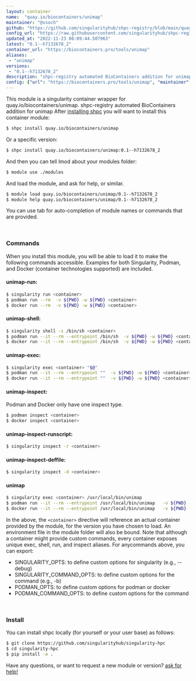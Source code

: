 ```yaml
---
layout: container
name:  "quay.io/biocontainers/unimap"
maintainer: "@vsoch"
github: "https://github.com/singularityhub/shpc-registry/blob/main/quay.io/biocontainers/unimap/container.yaml"
config_url: "https://raw.githubusercontent.com/singularityhub/shpc-registry/main/quay.io/biocontainers/unimap/container.yaml"
updated_at: "2022-11-23 00:09:44.507963"
latest: "0.1--h7132678_2"
container_url: "https://biocontainers.pro/tools/unimap"
aliases:
 - "unimap"
versions:
 - "0.1--h7132678_2"
description: "shpc-registry automated BioContainers addition for unimap"
config: {"url": "https://biocontainers.pro/tools/unimap", "maintainer": "@vsoch", "description": "shpc-registry automated BioContainers addition for unimap", "latest": {"0.1--h7132678_2": "sha256:d38a8e17efd24ce27b17113fc1dd206039ae3d25d74290ce37c95c09d7848bbf"}, "tags": {"0.1--h7132678_2": "sha256:d38a8e17efd24ce27b17113fc1dd206039ae3d25d74290ce37c95c09d7848bbf"}, "docker": "quay.io/biocontainers/unimap", "aliases": {"unimap": "/usr/local/bin/unimap"}}
---
```


This module is a singularity container wrapper for quay.io/biocontainers/unimap.
shpc-registry automated BioContainers addition for unimap
After [installing shpc](#install) you will want to install this container module:


```bash
$ shpc install quay.io/biocontainers/unimap
```

Or a specific version:

```bash
$ shpc install quay.io/biocontainers/unimap:0.1--h7132678_2
```

And then you can tell lmod about your modules folder:

```bash
$ module use ./modules
```

And load the module, and ask for help, or similar.

```bash
$ module load quay.io/biocontainers/unimap/0.1--h7132678_2
$ module help quay.io/biocontainers/unimap/0.1--h7132678_2
```

You can use tab for auto-completion of module names or commands that are provided.

<br>

### Commands

When you install this module, you will be able to load it to make the following commands accessible.
Examples for both Singularity, Podman, and Docker (container technologies supported) are included.

#### unimap-run:

```bash
$ singularity run <container>
$ podman run --rm  -v ${PWD} -w ${PWD} <container>
$ docker run --rm  -v ${PWD} -w ${PWD} <container>
```

#### unimap-shell:

```bash
$ singularity shell -s /bin/sh <container>
$ podman run --it --rm --entrypoint /bin/sh  -v ${PWD} -w ${PWD} <container>
$ docker run --it --rm --entrypoint /bin/sh  -v ${PWD} -w ${PWD} <container>
```

#### unimap-exec:

```bash
$ singularity exec <container> "$@"
$ podman run --it --rm --entrypoint ""  -v ${PWD} -w ${PWD} <container> "$@"
$ docker run --it --rm --entrypoint ""  -v ${PWD} -w ${PWD} <container> "$@"
```

#### unimap-inspect:

Podman and Docker only have one inspect type.

```bash
$ podman inspect <container>
$ docker inspect <container>
```

#### unimap-inspect-runscript:

```bash
$ singularity inspect -r <container>
```

#### unimap-inspect-deffile:

```bash
$ singularity inspect -d <container>
```


#### unimap

```bash
$ singularity exec <container> /usr/local/bin/unimap
$ podman run --it --rm --entrypoint /usr/local/bin/unimap   -v ${PWD} -w ${PWD} <container> -c " $@"
$ docker run --it --rm --entrypoint /usr/local/bin/unimap   -v ${PWD} -w ${PWD} <container> -c " $@"
```



In the above, the `<container>` directive will reference an actual container provided
by the module, for the version you have chosen to load. An environment file in the
module folder will also be bound. Note that although a container
might provide custom commands, every container exposes unique exec, shell, run, and
inspect aliases. For anycommands above, you can export:

 - SINGULARITY_OPTS: to define custom options for singularity (e.g., --debug)
 - SINGULARITY_COMMAND_OPTS: to define custom options for the command (e.g., -b)
 - PODMAN_OPTS: to define custom options for podman or docker
 - PODMAN_COMMAND_OPTS: to define custom options for the command

<br>

### Install

You can install shpc locally (for yourself or your user base) as follows:

```bash
$ git clone https://github.com/singularityhub/singularity-hpc
$ cd singularity-hpc
$ pip install -e .
```

Have any questions, or want to request a new module or version? [ask for help!](https://github.com/singularityhub/singularity-hpc/issues)